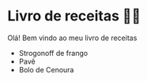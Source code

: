 
# Livro de receitas 🧑‍🍳

Olá! Bem vindo ao meu livro de receitas 

 - Strogonoff de frango
 - Pavê
 - Bolo de Cenoura
